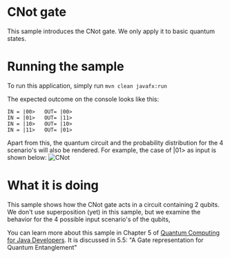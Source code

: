 # CNot gate

This sample introduces the CNot gate. We only
apply it to basic quantum states.

# Running the sample

To run this application, simply run
`mvn clean javafx:run`

The expected outcome on the console looks like this:

```
IN = |00>	OUT= |00>
IN = |01>	OUT= |11>
IN = |10>	OUT= |10>
IN = |11>	OUT= |01>

```
Apart from this, the quantum circuit and the probability distribution 
for the 4 scenario's will also be rendered. For example, the
case of |01> as input is shown below:
![CNot](/resources/ch5-cnot01.png)


# What it is doing

This sample shows how the CNot gate acts in a circuit containing
2 qubits. We don't use superposition (yet) in this sample, but we
examine the behavior for the 4 possible input scenario's of the
qubits,

You can learn more about this sample in Chapter 5 of [Quantum Computing for Java Developers](https://www.manning.com/books/quantum-computing-for-java-developers?a_aid=quantumjava&a_bid=e5166ab9). It is discussed in 5.5: "A Gate representation for Quantum Entanglement"
